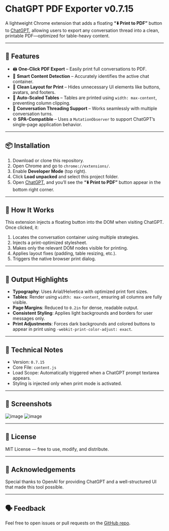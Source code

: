 # ChatGPT PDF Exporter v0.7.15

A lightweight Chrome extension that adds a floating **“⬇️ Print to PDF”** button to [ChatGPT](https://chat.openai.com), allowing users to export any conversation thread into a clean, printable PDF—optimized for table-heavy content.

---

## 🚀 Features

- 🖨️ **One-Click PDF Export** – Easily print full conversations to PDF.
- 💬 **Smart Content Detection** – Accurately identifies the active chat container.
- 🧼 **Clean Layout for Print** – Hides unnecessary UI elements like buttons, avatars, and footers.
- 📐 **Auto-Scaled Tables** – Tables are printed using `width: max-content`, preventing column clipping.
- 🧵 **Conversation Threading Support** – Works seamlessly with multiple conversation turns.
- ⚙️ **SPA-Compatible** – Uses a `MutationObserver` to support ChatGPT’s single-page application behavior.

---

## 📦 Installation

1. Download or clone this repository.
2. Open Chrome and go to `chrome://extensions/`.
3. Enable **Developer Mode** (top right).
4. Click **Load unpacked** and select this project folder.
5. Open [ChatGPT](https://chat.openai.com), and you’ll see the **“⬇️ Print to PDF”** button appear in the bottom right corner.

---

## 🧠 How It Works

This extension injects a floating button into the DOM when visiting ChatGPT. Once clicked, it:

1. Locates the conversation container using multiple strategies.
2. Injects a print-optimized stylesheet.
3. Makes only the relevant DOM nodes visible for printing.
4. Applies layout fixes (padding, table resizing, etc.).
5. Triggers the native browser print dialog.

---

## 📄 Output Highlights

- **Typography**: Uses Arial/Helvetica with optimized print font sizes.
- **Tables**: Render using `width: max-content`, ensuring all columns are fully visible.
- **Page Margins**: Reduced to `0.2in` for dense, readable output.
- **Consistent Styling**: Applies light backgrounds and borders for user messages only.
- **Print Adjustments**: Forces dark backgrounds and colored buttons to appear in print using `-webkit-print-color-adjust: exact`.

---

## 🔧 Technical Notes

- Version: `0.7.15`
- Core File: `content.js`
- Load Scope: Automatically triggered when a ChatGPT prompt textarea appears.
- Styling is injected only when print mode is activated.

---

## 📸 Screenshots
![image](https://github.com/user-attachments/assets/e3abae59-bc2e-41d9-adeb-a86d113ef7c7)
![image](https://github.com/user-attachments/assets/e9df3adf-cf24-4335-a397-1b2538e03e4a)



---

## 📃 License

MIT License — free to use, modify, and distribute.

---

## 🙌 Acknowledgements

Special thanks to OpenAI for providing ChatGPT and a well-structured UI that made this tool possible.

---

## 🗣 Feedback

Feel free to open issues or pull requests on the [GitHub repo](https://github.com/abdulhamidalthaljy/chatgpt-pdf-exporter).
